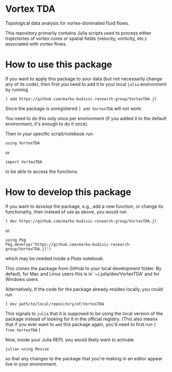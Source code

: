 # Vortex TDA
Topological data analysis for vortex-dominated fluid flows.

This repository primarily contains Julia scripts used to process either trajectories of vortex cores or spatial fields (velocity, vorticity, etc.) associated with vortex flows.

# How to use this package

If you want to apply this package to your data (but not necessarily change any of its code), then first you need to add it to your local `julia` environment by running

```
] add https://github.com/marko-budisic-research-group/VortexTDA.jl
```
Since the package is unregistered `] add VortexTDA` will not work.

You need to do this only once per environment (if you added it to the default environment, it's enough to do it once).

Then in your specific script/notebook run 
```
using VortexTDA
```
or
```
import VortexTDA
```
to be able to access the functions.


# How to develop this package

If you want to _develop_ the package, e.g., add a new function, or change its functionality, then instead of `add` as above, you would run
```
] dev https://github.com/marko-budisic-research-group/VortexTDA.jl
```
or
```
using Pkg
Pkg.develop("https://github.com/marko-budisic-research-group/VortexTDA.jl")
```
which may be needed inside a Pluto notebook.

This clones the package from GitHub to your local development folder. By default, for Mac and Linux users this is in `~/.julia/dev/VortexTDA' and for Windows users 

Alternatively, if the code for the package already resides locally, you could run 
```
] dev path/to/local/repository/of/VortexTDA
```

This signals to `julia` that it is supposed to be using the local version of the package instead of looking for it in the official registry. (This also means that if you ever want to `add` this package again, you'd need to first run `] free VortexTDA` )

Now, inside your Julia REPL you would likely want to activate
```
julia> using Revise
```
so that any changes to the package that you're making in an editor appear live in your environment.
